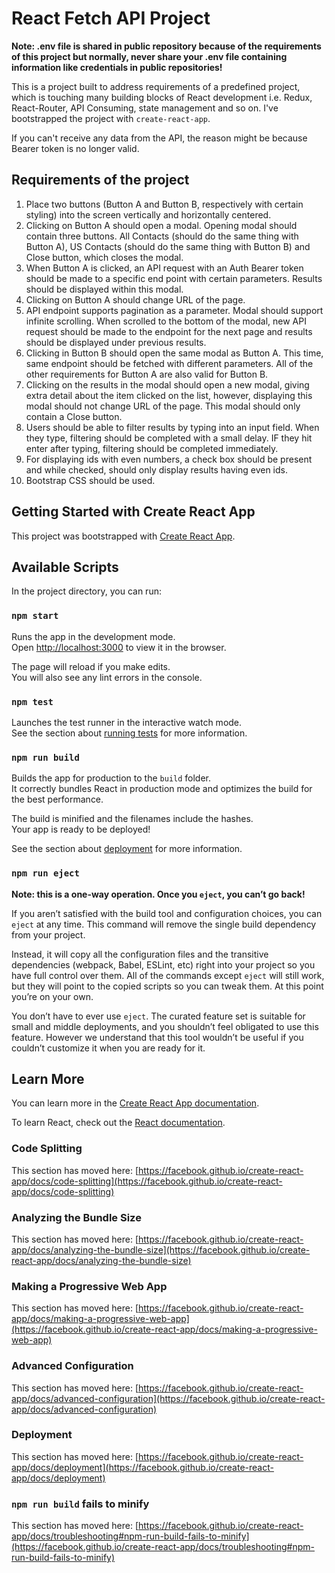 # React Fetch API Project

**Note: .env file is shared in public repository because of the requirements of this project but normally, never share your .env file containing information like credentials in public repositories!**

This is a project built to address requirements of a predefined project, which is touching many building blocks of React development i.e. Redux, React-Router, API Consuming, state management and so on. I've bootstrapped the project with `create-react-app`.

If you can't receive any data from the API, the reason might be because Bearer token is no longer valid.

## Requirements of the project

1. Place two buttons (Button A and Button B, respectively with certain styling) into the screen vertically and horizontally centered.
2. Clicking on Button A should open a modal. Opening modal should contain three buttons. All Contacts (should do the same thing with Button A), US Contacts (should do the same thing with Button B) and Close button, which closes the modal.
3. When Button A is clicked, an API request with an Auth Bearer token should be made to a specific end point with certain parameters. Results should be displayed within this modal.
4. Clicking on Button A should change URL of the page.
5. API endpoint supports pagination as a parameter. Modal should support infinite scrolling. When scrolled to the bottom of the modal, new API request should be made to the endpoint for the next page and results should be displayed under previous results.
6. Clicking in Button B should open the same modal as Button A. This time, same endpoint should be fetched with different parameters. All of the other requirements for Button A are also valid for Button B.
7. Clicking on the results in the modal should open a new modal, giving extra detail about the item clicked on the list, however, displaying this modal should not change URL of the page. This modal should only contain a Close button.
8. Users should be able to filter results by typing into an input field. When they type, filtering should be completed with a small delay. IF they hit enter after typing, filtering should be completed immediately.
9. For displaying ids with even numbers, a check box should be present and while checked, should only display results having even ids.
10. Bootstrap CSS should be used.

## Getting Started with Create React App

This project was bootstrapped with [Create React App](https://github.com/facebook/create-react-app).

## Available Scripts

In the project directory, you can run:

### `npm start`

Runs the app in the development mode.\
Open [http://localhost:3000](http://localhost:3000) to view it in the browser.

The page will reload if you make edits.\
You will also see any lint errors in the console.

### `npm test`

Launches the test runner in the interactive watch mode.\
See the section about [running tests](https://facebook.github.io/create-react-app/docs/running-tests) for more information.

### `npm run build`

Builds the app for production to the `build` folder.\
It correctly bundles React in production mode and optimizes the build for the best performance.

The build is minified and the filenames include the hashes.\
Your app is ready to be deployed!

See the section about [deployment](https://facebook.github.io/create-react-app/docs/deployment) for more information.

### `npm run eject`

**Note: this is a one-way operation. Once you `eject`, you can’t go back!**

If you aren’t satisfied with the build tool and configuration choices, you can `eject` at any time. This command will remove the single build dependency from your project.

Instead, it will copy all the configuration files and the transitive dependencies (webpack, Babel, ESLint, etc) right into your project so you have full control over them. All of the commands except `eject` will still work, but they will point to the copied scripts so you can tweak them. At this point you’re on your own.

You don’t have to ever use `eject`. The curated feature set is suitable for small and middle deployments, and you shouldn’t feel obligated to use this feature. However we understand that this tool wouldn’t be useful if you couldn’t customize it when you are ready for it.

## Learn More

You can learn more in the [Create React App documentation](https://facebook.github.io/create-react-app/docs/getting-started).

To learn React, check out the [React documentation](https://reactjs.org/).

### Code Splitting

This section has moved here: [https://facebook.github.io/create-react-app/docs/code-splitting](https://facebook.github.io/create-react-app/docs/code-splitting)

### Analyzing the Bundle Size

This section has moved here: [https://facebook.github.io/create-react-app/docs/analyzing-the-bundle-size](https://facebook.github.io/create-react-app/docs/analyzing-the-bundle-size)

### Making a Progressive Web App

This section has moved here: [https://facebook.github.io/create-react-app/docs/making-a-progressive-web-app](https://facebook.github.io/create-react-app/docs/making-a-progressive-web-app)

### Advanced Configuration

This section has moved here: [https://facebook.github.io/create-react-app/docs/advanced-configuration](https://facebook.github.io/create-react-app/docs/advanced-configuration)

### Deployment

This section has moved here: [https://facebook.github.io/create-react-app/docs/deployment](https://facebook.github.io/create-react-app/docs/deployment)

### `npm run build` fails to minify

This section has moved here: [https://facebook.github.io/create-react-app/docs/troubleshooting#npm-run-build-fails-to-minify](https://facebook.github.io/create-react-app/docs/troubleshooting#npm-run-build-fails-to-minify)
